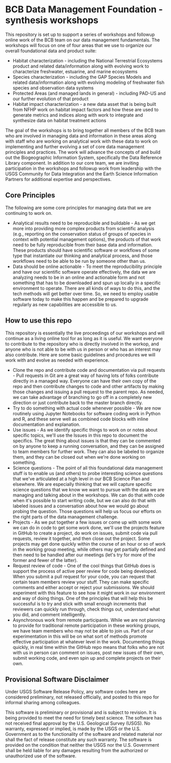 # BCB Data Management Foundation - synthesis workshops
This repository is set up to support a series of workshops and followup online work of the BCB team on our data management fundamentals. The workshops will focus on one of four areas that we use to organize our overall foundational data and product suite:

* Habitat characterization - including the National Terrestrial Ecosystems product and related data/information along with evolving work to characterize freshwater, estuarine, and marine ecosystems
* Species characterization - including the GAP Species Models and related data/information along with evolving modeling of freshwater fish species and observation data systems
* Protected Areas (and managed lands in general) - including PAD-US and our further evolution of that product
* Habitat impact characterization - a new data asset that is being built from NFHP work on habitat impact factors and how these are used to generate metrics and indices along with work to integrate and synthesize data on habitat treatment actions

The goal of the workshops is to bring together all members of the BCB team who are involved in managing data and information in these areas along with staff who are working on analytical work with these data to work on implementing and further evolving a set of core data management principles and practices. The work will advance the concepts of and build out the Biogeographic Information System, specifically the Data Reference Library component. In addition to our core team, we are inviting participation in the workshops and followup work from leadership with the USGS Community for Data Integration and the Earth Science Information Partners for additional expertise and perspectives.

## Core Principles
The following are some core principles for managing data that we are continuing to work on.

* Analytical results need to be reproducible and buildable - As we get more into providing more complex products from scientific analysis (e.g., reporting on the conservation status of groups of species in context with potential management options), the products of that work need to be fully reproducible from their base data and information. These products should have scientific software or workflows of some type that instantiate our thinking and analytical process, and those workflows need to be able to be run by someone other than us.
* Data should be online actionable - To meet the reproducibility principle and have our scientific software operate effectively, the data we are analyzing needs to be in an online and actionable form and not something that has to be downloaded and spun up locally in a specific environment to operate. There are all kinds of ways to do this, and the tech methods will get better over time. So, we need to employ usable software today to make this happen and be prepared to upgrade regularly as new capabilities are accessible to us.

## How to use this repo
This repository is essentially the live proceedings of our workshops and will continue as a living online tool for as long as it is useful. We want everyone to contribute to the repository who is directly involved in the workop, and anyone who is not able to be with us in person or who has an interest may also contribute. Here are some basic guidelines and procedures we will work with and evolve as needed with experience.

* Clone the repo and contribute code and documentation via pull requests - Pull requests in Git are a great way of having lots of folks contribute directly in a managed way. Everyone can have their own copy of the repo and then contribute changes to code and other artifacts by making those changes and issuing a pull request to the parent repo. As needed, we can take advantage of branching to go off in a completely new direction or just contribute back to the master branch directly.
* Try to do something with actual code whenever possible - We are now routinely using Jupyter Notebooks for software coding work in Python and R, and these serve well as combined code blocks with inline documentation and explanation.
* Use issues - As we identify specific things to work on or notes about specific topics, we'll use the Issues in this repo to document the specifics. The great thing about issues is that they can be commented on by anyone to keep a running conversation, and they can be assigned to team members for further work. They can also be labeled to organize them, and they can be closed out when we're done working on something.
* Science questions - The point of all this foundational data management stuff is to enable us (and others) to probe interesting science questions that we've articulated at a high level in our BCB Science Plan and elsewhere. We are especially thinking that we will capture specific science questions that we know we want to pursue with the data we are managing and talking about in the workshops. We can do that with code when it's possible to start writing code, but we can also do that with labeled issues and a conversation about how we would go about probing the question. Those questions will help us focus our efforts on the right parts of the data management challenge.
* Projects - As we put together a few issues or come up with some work we can do in code to get some work done, we'll use the projects feature in GitHub to create a project, do work on issues, submit code via pull requests, review it together, and then close out the project. Some projects may get done quickly within the course of an hour or so of work in the working group meeting, while others may get partially defined and then need to be handled after our meetings (let's try for more of the former and fewer of the latter).
* Request review of code - One of the cool things that GitHub does is support the process of active peer review for code being developed. When you submit a pull request for your code, you can request that certain team members review your stuff. They can make specific comments and either accept or reject your submissions. We should experiment with this feature to see how it might work in our environment and way of doing things. One of the principles that will help this be successful is to try and stick with small enough increments that reviewers can quickly run through, check things out, understand what you did, and comment intelligently.
* Asynchronous work from remote participants. While we are not planning to provide for traditional remote participation in these working groups, we have team members who may not be able to join us. Part of our experimentation in this will be on what sort of methods promote effective participation at whatever level in the work. Documenting things quickly, in real time within the GitHub repo means that folks who are not with us in person can comment on issues, post new issues of their own, submit working code, and even spin up and complete projects on their own.

## Provisional Software Disclaimer
Under USGS Software Release Policy, any software codes here are considered preliminary, not released officially, and posted to this repo for informal sharing among colleagues.

This software is preliminary or provisional and is subject to revision. It is being provided to meet the need for timely best science. The software has not received final approval by the U.S. Geological Survey (USGS). No warranty, expressed or implied, is made by the USGS or the U.S. Government as to the functionality of the software and related material nor shall the fact of release constitute any such warranty. The software is provided on the condition that neither the USGS nor the U.S. Government shall be held liable for any damages resulting from the authorized or unauthorized use of the software.
